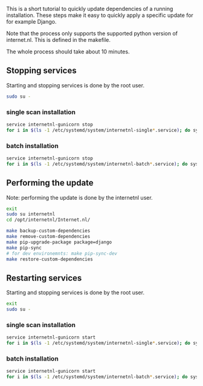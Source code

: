 This is a short tutorial to quickly update dependencies of a running installation. These steps make it easy to quickly
apply a specific update for for example Django.

Note that the process only supports the supported python version of internet.nl. This is defined in the makefile.

The whole process should take about 10 minutes.

## Stopping services 
Starting and stopping services is done by the root user.

```bash
sudo su -
```


### single scan installation
```bash
service internetnl-gunicorn stop
for i in $(ls -1 /etc/systemd/system/internetnl-single*.service); do systemctl stop `basename $i`; done
```

### batch installation
```bash
service internetnl-gunicorn stop
for i in $(ls -1 /etc/systemd/system/internetnl-batch*.service); do systemctl stop `basename $i`; done
```


## Performing the update
Note: performing the update is done by the internetnl user.

```bash
exit 
sudo su internetnl
cd /opt/internetnl/Internet.nl/

make backup-custom-dependencies
make remove-custom-dependencies
make pip-upgrade-package package=django
make pip-sync
# for dev environemnts: make pip-sync-dev
make restore-custom-dependencies
```


## Restarting services
Starting and stopping services is done by the root user.

```bash 
exit
sudo su -
```

### single scan installation
```bash
service internetnl-gunicorn start
for i in $(ls -1 /etc/systemd/system/internetnl-single*.service); do systemctl start `basename $i`; done
```

### batch installation
```bash
service internetnl-gunicorn start
for i in $(ls -1 /etc/systemd/system/internetnl-batch*.service); do systemctl start `basename $i`; done
```
